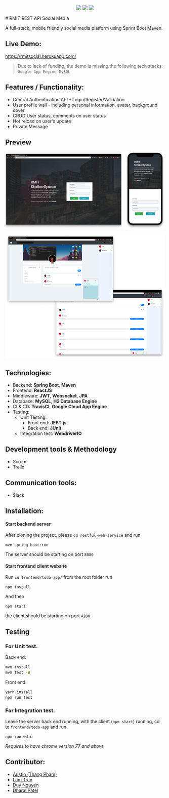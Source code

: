 <p align="center">
  <a href="#"><img src="https://travis-ci.com/RMIT-SEPT/Tom-Yum.svg?token=PBNhG2eVeatqToEz8PCp&branch=master"></a>
  <a href="#"><img src="https://img.shields.io/website?url=https%3A%2F%2Frmitsocial.herokuapp.com%2F"></a>
  <a href="#"><img src="https://img.shields.io/badge/License-MIT-blue.svg"></a>
</p>
# RMIT REST API Social Media

A full-stack, mobile friendly social media platform using Sprint Boot Maven. 

## Live Demo:
https://rmitsocial.herokuapp.com/
> Due to lack of funding, the demo is missing the following tech stacks: `Google App Engine`, `MySQL`
## Features / Functionality:

- Central Authentication API - Login/Register/Validation
- User profile wall - including personal information, avatar, background cover
- CRUD User status, comments on user status
- Hot reload on user's update
- Private Message

## Preview

![wall-chat](README.assets/RMIT-Login.png)

![image-20191114224850003](README.assets/image-20191114224850003.png)

## Technologies:
- Backend: **Spring Boot**, **Maven**
- Frontend: **ReactJS**
- Middleware: **JWT**, **Websocket**, **JPA**
- Database: **MySQL**, **H2 Database Engine**
- CI & CD: **TravisCI**, **Google Cloud App Engine**
- Testing: 
  - Unit Testing:
    - Front end: **JEST.js**
    - Back end: **JUnit**
  - Integration test: **WebdriverIO**

## Development tools & Methodology
- Scrum
- Trello

## Communication tools:
- Slack
## Installation:
#### Start backend server

After cloning the project, please `cd restful-web-service` and run
```
mvn spring-boot:run
```
The server should be starting on port `8080`

#### Start frontend client website
Run `cd frontend/todo-app/` from the root folder run
```
npm install
```
And then 
```
npm start
```
the client should be starting on port `4200`

## Testing

### For Unit test.
Back end:
```bash
mvn install
mvn test -B
```
Front end:
```bash
yarn install
npm run test
```
### For Integration test.
Leave the server back end running, with the client (`npm start`) running, cd to `frontend/todo-app` and run
```
npm run wdio
```
*Requires to have chrome version 77 and above*

## Contributor:
- [Austin (Thang Pham)](https://github.com/rockmanvnx6)
- [Lam Tran](https://github.com/s3714110)
- [Duy Nguyen](https://github.com/nugyn)
- [Dharal Patel](https://github.com/DharalPatel)
